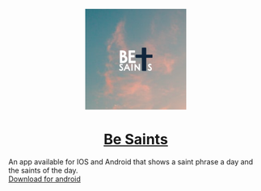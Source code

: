 <p align="center">
  <a href="https://linktr.ee/besaintsapp">
    <img alt="applogo" height="200" src="./assets/applogo.png">
    <h1 align="center">Be Saints</h1>
  </a>
</p>

An app available for IOS and Android that shows a saint phrase a day and the saints of the day.  
[Download for android](https://play.google.com/store/apps/details?id=be.saints.client)
